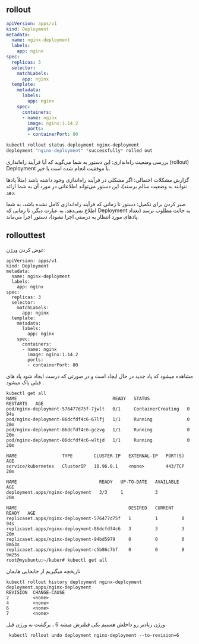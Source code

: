 ## rollout
```yaml
apiVersion: apps/v1
kind: Deployment
metadata:
  name: nginx-deployment
  labels:
    app: nginx
spec:
  replicas: 3
  selector:
    matchLabels:
      app: nginx
  template:
    metadata:
      labels:
        app: nginx
    spec:
      containers:
      - name: nginx
        image: nginx:1.14.2
        ports:
        - containerPort: 80
```

```bash
kubectl rollout status deployment nginx-deployment
deployment "nginx-deployment" *successfully* rolled out
```
بررسی وضعیت راه‌اندازی: این دستور به شما می‌گوید که آیا فرآیند راه‌اندازی (rollout) Deployment با موفقیت انجام شده است یا خیر.

گزارش مشکلات احتمالی: اگر مشکلی در فرآیند راه‌اندازی وجود داشته باشد (مثلاً پادها نتوانند به وضعیت سالم برسند)، این دستور می‌تواند اطلاعاتی در مورد آن به شما ارائه دهد.

صبر کردن برای تکمیل: دستور تا زمانی که فرآیند راه‌اندازی کامل نشده باشد، به شما اطلاع نمی‌دهد. به عبارت دیگر، تا زمانی که Deployment به حالت مطلوب نرسد (تعداد پادهای مورد انتظار به درستی اجرا نشود)، دستور اجرا می‌ماند.


## rollouttest
عوض کردن ورژن:

```
apiVersion: apps/v1
kind: Deployment
metadata:
  name: nginx-deployment
  labels:
    app: nginx
spec:
  replicas: 3
  selector:
    matchLabels:
      app: nginx
  template:
    metadata:
      labels:
        app: nginx
    spec:
      containers:
      - name: nginx
        image: nginx:1.14.2
        ports:
        - containerPort: 80
```
مشاهده میشود که پاد جدید در حال ایجاد است و در صورتی که درست ایجاد شود پاد های قبلی پاک میشود .
```
kubectl get all
NAME                                    READY   STATUS              RESTARTS   AGE
pod/nginx-deployment-576477d75f-7jwlt   0/1     ContainerCreating   0          94s
pod/nginx-deployment-86dcfdf4c6-67lfj   1/1     Running             0          20m
pod/nginx-deployment-86dcfdf4c6-gczvg   1/1     Running             0          20m
pod/nginx-deployment-86dcfdf4c6-w7tjd   1/1     Running             0          20m

NAME                 TYPE        CLUSTER-IP   EXTERNAL-IP   PORT(S)   AGE
service/kubernetes   ClusterIP   10.96.0.1    <none>        443/TCP   20m

NAME                               READY   UP-TO-DATE   AVAILABLE   AGE
deployment.apps/nginx-deployment   3/3     1            3           20m

NAME                                          DESIRED   CURRENT   READY   AGE
replicaset.apps/nginx-deployment-576477d75f   1         1         0       94s
replicaset.apps/nginx-deployment-86dcfdf4c6   3         3         3       20m
replicaset.apps/nginx-deployment-94bd5979     0         0         0       8m53s
replicaset.apps/nginx-deployment-c5b86c7bf    0         0         0       9m25s
root@myubuntu:~/kuber# kubectl get all
```
تاریخچه میگیریم از جابجایی هایمان
```
kubectl rollout history deployment nginx-deployment
deployment.apps/nginx-deployment
REVISION  CHANGE-CAUSE
2         <none>
4         <none>
6         <none>
7         <none>
```
ورژن زیادتر رو داخلش هستیم یکی قبلترش میشه 6 ، برگشت به ورژن قبل

```
 kubectl rollout undo deployment nginx-deployment --to-revision=6
```
